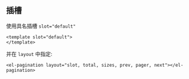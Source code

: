 ## 插槽

使用具名插槽 `slot="default"`

```vue
<template slot="default">
</template>
```

并在 `layout` 中指定:

```vue
<el-pagination layout="slot, total, sizes, prev, pager, next"></el-pagination>
```